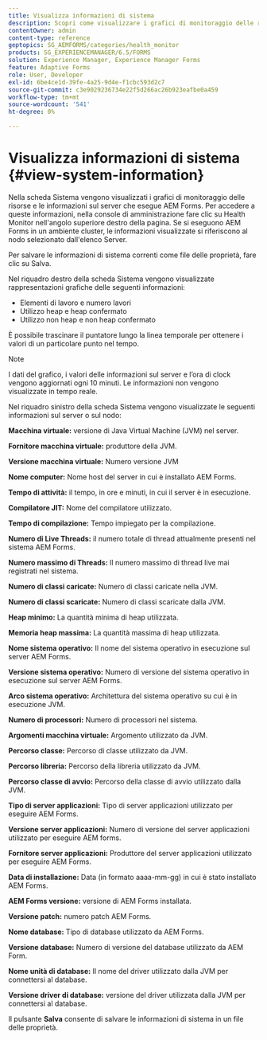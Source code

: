 ```yaml
---
title: Visualizza informazioni di sistema
description: Scopri come visualizzare i grafici di monitoraggio delle risorse e le informazioni sul server che esegue AEM Forms.
contentOwner: admin
content-type: reference
geptopics: SG_AEMFORMS/categories/health_monitor
products: SG_EXPERIENCEMANAGER/6.5/FORMS
solution: Experience Manager, Experience Manager Forms
feature: Adaptive Forms
role: User, Developer
exl-id: 6be4ce1d-39fe-4a25-9d4e-f1cbc593d2c7
source-git-commit: c3e9029236734e22f5d266ac26b923eafbe0a459
workflow-type: tm+mt
source-wordcount: '541'
ht-degree: 0%

---
```


# Visualizza informazioni di sistema {#view-system-information}

Nella scheda Sistema vengono visualizzati i grafici di monitoraggio delle risorse e le informazioni sul server che esegue AEM Forms. Per accedere a queste informazioni, nella console di amministrazione fare clic su Health Monitor nell&#39;angolo superiore destro della pagina. Se si eseguono AEM Forms in un ambiente cluster, le informazioni visualizzate si riferiscono al nodo selezionato dall&#39;elenco Server.

Per salvare le informazioni di sistema correnti come file delle proprietà, fare clic su Salva.

Nel riquadro destro della scheda Sistema vengono visualizzate rappresentazioni grafiche delle seguenti informazioni:

* Elementi di lavoro e numero lavori
* Utilizzo heap e heap confermato
* Utilizzo non heap e non heap confermato

È possibile trascinare il puntatore lungo la linea temporale per ottenere i valori di un particolare punto nel tempo.

>[!NOTE]
>
>I dati del grafico, i valori delle informazioni sul server e l’ora di clock vengono aggiornati ogni 10 minuti. Le informazioni non vengono visualizzate in tempo reale.

Nel riquadro sinistro della scheda Sistema vengono visualizzate le seguenti informazioni sul server o sul nodo:

**Macchina virtuale:** versione di Java Virtual Machine (JVM) nel server.

**Fornitore macchina virtuale:** produttore della JVM.

**Versione macchina virtuale:** Numero versione JVM

**Nome computer:** Nome host del server in cui è installato AEM Forms.

**Tempo di attività:** il tempo, in ore e minuti, in cui il server è in esecuzione.

**Compilatore JIT:** Nome del compilatore utilizzato.

**Tempo di compilazione:** Tempo impiegato per la compilazione.

**Numero di Live Threads:** il numero totale di thread attualmente presenti nel sistema AEM Forms.

**Numero massimo di Threads:** Il numero massimo di thread live mai registrati nel sistema.

**Numero di classi caricate:** Numero di classi caricate nella JVM.

**Numero di classi scaricate:** Numero di classi scaricate dalla JVM.

**Heap minimo:** La quantità minima di heap utilizzata.

**Memoria heap massima:** La quantità massima di heap utilizzata.

**Nome sistema operativo:** Il nome del sistema operativo in esecuzione sul server AEM Forms.

**Versione sistema operativo:** Numero di versione del sistema operativo in esecuzione sul server AEM Forms.

**Arco sistema operativo:** Architettura del sistema operativo su cui è in esecuzione JVM.

**Numero di processori:** Numero di processori nel sistema.

**Argomenti macchina virtuale:** Argomento utilizzato da JVM.

**Percorso classe:** Percorso di classe utilizzato da JVM.

**Percorso libreria:** Percorso della libreria utilizzato da JVM.

**Percorso classe di avvio:** Percorso della classe di avvio utilizzato dalla JVM.

**Tipo di server applicazioni:** Tipo di server applicazioni utilizzato per eseguire AEM Forms.

**Versione server applicazioni:** Numero di versione del server applicazioni utilizzato per eseguire AEM forms.

**Fornitore server applicazioni:** Produttore del server applicazioni utilizzato per eseguire AEM Forms.

**Data di installazione:** Data (in formato aaaa-mm-gg) in cui è stato installato AEM Forms.

**AEM Forms versione:** versione di AEM Forms installata.

**Versione patch:** numero patch AEM Forms.

**Nome database:** Tipo di database utilizzato da AEM Forms.

**Versione database:** Numero di versione del database utilizzato da AEM Form.

**Nome unità di database:** Il nome del driver utilizzato dalla JVM per connettersi al database.

**Versione driver di database:** versione del driver utilizzata dalla JVM per connettersi al database.

Il pulsante **Salva** consente di salvare le informazioni di sistema in un file delle proprietà.
